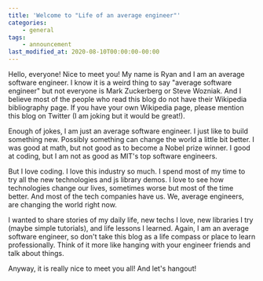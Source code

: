 ```yaml
---
title: 'Welcome to "Life of an average engineer"'
categories:
    - general
tags:
    - announcement
last_modified_at: 2020-08-10T00:00:00-00:00
---
```


Hello, everyone! Nice to meet you! My name is Ryan and I am an average software engineer. I know it is a weird thing to say "average software engineer" but not everyone is Mark Zuckerberg or Steve Wozniak. And I believe most of the people who read this blog do not have their Wikipedia bibliography page. If you have your own Wikipedia page, please mention this blog on Twitter (I am joking but it would be great!).

Enough of jokes, I am just an average software engineer. I just like to build something new. Possibly something can change the world a little bit better. I was good at math, but not good as to become a Nobel prize winner. I good at coding, but I am not as good as MIT's top software engineers.

But I love coding. I love this industry so much. I spend most of my time to try all the new technologies and js library demos. I love to see how technologies change our lives, sometimes worse but most of the time better. And most of the tech companies have us. We, average engineers, are changing the world right now.

I wanted to share stories of my daily life, new techs I love, new libraries I try (maybe simple tutorials), and life lessons I learned. Again, I am an average software engineer, so don't take this blog as a life compass or place to learn professionally. Think of it more like hanging with your engineer friends and talk about things.

Anyway, it is really nice to meet you all! And let's hangout!
